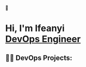  👋

<h1>Hi, I'm Ifeanyi <br/><a href=>DevOps Engineer</a> 

<h2>👨‍💻 DevOps Projects:</h2>


<!--
Here are some ideas to get you started:

- 🔭 I’m currently working on ...
- 🌱 I’m currently learning ...
- 👯 I’m looking to collaborate on ...
- 🤔 I’m looking for help with ...
- 💬 Ask me about ...
- 📫 How to reach me: ...
- 😄 Pronouns: ...
- ⚡ Fun fact: ...
-->
